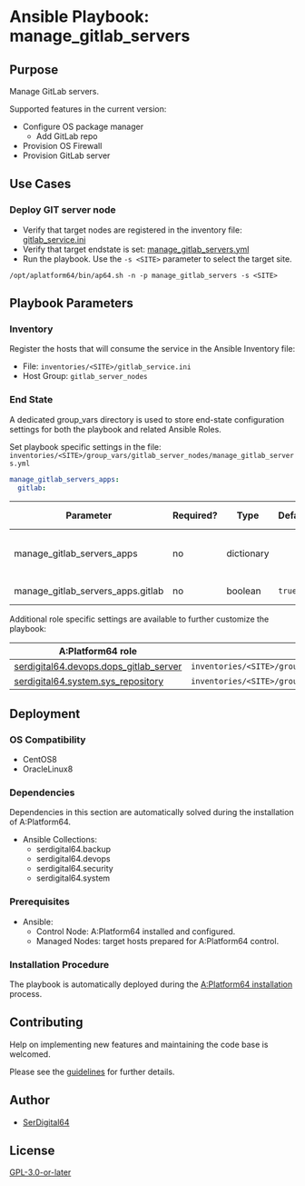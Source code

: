 # Ansible Playbook: manage_gitlab_servers

## Purpose

Manage GitLab servers.

Supported features in the current version:

- Configure OS package manager
  - Add GitLab repo
- Provision OS Firewall
- Provision GitLab server

## Use Cases

### Deploy GIT server node

- Verify that target nodes are registered in the inventory file: [gitlab_service.ini](#inventory)
- Verify that target endstate is set: [manage_gitlab_servers.yml](#end-state)
- Run the playbook. Use the `-s <SITE>` parameter to select the target site.

```shell
/opt/aplatform64/bin/ap64.sh -n -p manage_gitlab_servers -s <SITE>
```

## Playbook Parameters

### Inventory

Register the hosts that will consume the service in the Ansible Inventory file:

- File: `inventories/<SITE>/gitlab_service.ini`
- Host Group: `gitlab_server_nodes`

### End State

A dedicated group_vars directory is used to store end-state configuration settings for both the playbook and related Ansible Roles.

Set playbook specific settings in the file: `inventories/<SITE>/group_vars/gitlab_server_nodes/manage_gitlab_servers.yml`

```yaml
manage_gitlab_servers_apps:
  gitlab:
```

| Parameter                         | Required? | Type       | Default | Purpose / Value                           |
| --------------------------------- | --------- | ---------- | ------- | ----------------------------------------- |
| manage_gitlab_servers_apps        | no        | dictionary |         | Define what applications will be deployed |
| manage_gitlab_servers_apps.gitlab | no        | boolean    | `true`  | Deploy the application?                   |

Additional role specific settings are available to further customize the playbook:

| A:Platform64 role                                                                        | group_vars file                                                            |
| ---------------------------------------------------------------------------------------- | -------------------------------------------------------------------------- |
| [serdigital64.devops.dops_gitlab_server](../roles/dops_gitlab_server.md#role-parameters) | `inventories/<SITE>/group_vars/gitlab_server_nodes/dops_gitlab_server.yml` |
| [serdigital64.system.sys_repository](../roles/sys_repository.md#role-parameters)         | `inventories/<SITE>/group_vars/gitlab_server_nodes/sys_repository.yml`     |

## Deployment

### OS Compatibility

- CentOS8
- OracleLinux8

### Dependencies

Dependencies in this section are automatically solved during the installation of A:Platform64.

- Ansible Collections:
  - serdigital64.backup
  - serdigital64.devops
  - serdigital64.security
  - serdigital64.system

### Prerequisites

- Ansible:
  - Control Node: A:Platform64 installed and configured.
  - Managed Nodes: target hosts prepared for A:Platform64 control.

### Installation Procedure

The playbook is automatically deployed during the [A:Platform64 installation](/#installation) process.

## Contributing

Help on implementing new features and maintaining the code base is welcomed.

Please see the [guidelines](https://aplatform64.readthedocs.io/en/latest/contributing/CONTRIBUTING) for further details.

## Author

- [SerDigital64](https://serdigital64.github.io/)

## License

[GPL-3.0-or-later](https://www.gnu.org/licenses/gpl-3.0.txt)
